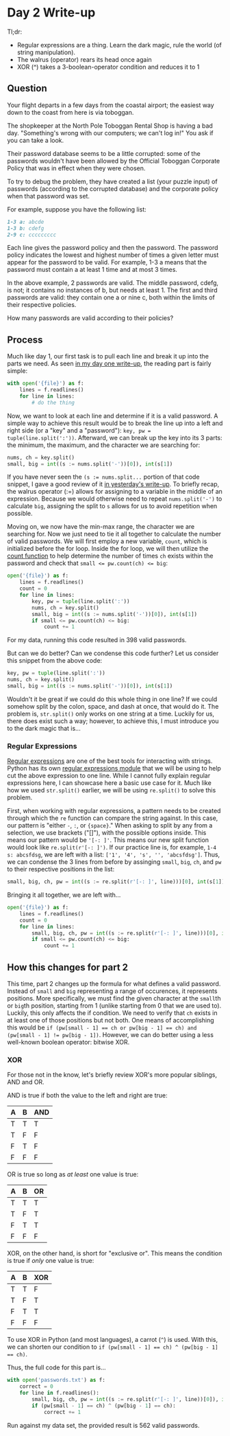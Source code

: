 # Day 2 Write-up

Tl;dr:

- Regular expressions are a thing. Learn the dark magic, rule the world (of string manipulation).
- The walrus (operator) rears its head once again
- XOR (^) takes a 3-boolean-operator condition and reduces it to 1

## Question

Your flight departs in a few days from the coastal airport; the easiest way down to the coast from here is via toboggan.

The shopkeeper at the North Pole Toboggan Rental Shop is having a bad day. "Something's wrong with our computers; we can't log in!" You ask if you can take a look.

Their password database seems to be a little corrupted: some of the passwords wouldn't have been allowed by the Official Toboggan Corporate Policy that was in effect when they were chosen.

To try to debug the problem, they have created a list (your puzzle input) of passwords (according to the corrupted database) and the corporate policy when that password was set.

For example, suppose you have the following list:

```md
1-3 a: abcde
1-3 b: cdefg
2-9 c: ccccccccc
```

Each line gives the password policy and then the password. The password policy indicates the lowest and highest number of times a given letter must appear for the password to be valid. For example, 1-3 a means that the password must contain a at least 1 time and at most 3 times.

In the above example, 2 passwords are valid. The middle password, cdefg, is not; it contains no instances of b, but needs at least 1. The first and third passwords are valid: they contain one a or nine c, both within the limits of their respective policies.

How many passwords are valid according to their policies?

## Process

Much like day 1, our first task is to pull each line and break it up into the parts we need. As seen [in my day one write-up](https://github.com/c4llmeco4ch/adventOfCode2020/blob/main/day1/README.md), the reading part is fairly simple:

```python
with open('{file}') as f:
    lines = f.readlines()
    for line in lines:
        # do the thing
```

Now, we want to look at each line and determine if it is a valid password. A simple way to achieve this result would be to break the line up into a left and right side (or a "key" and a "password"): `key, pw = tuple(line.split(':'))`. Afterward, we can break up the key into its 3 parts: the minimum, the maximum, and the character we are searching for:

```python
nums, ch = key.split()
small, big = int((s := nums.split('-'))[0]), int(s[1])
```

If you have never seen the `(s := nums.split...` portion of that code snippet, I gave a good review of it [in yesterday's write-up](https://github.com/c4llmeco4ch/adventOfCode2020/blob/main/day1/README.md#the-walrus-operator). To briefly recap, the walrus operator (:=) allows for assigning to a variable in the middle of an expression. Because we would otherwise need to repeat `nums.split('-')` to calculate `big`, assigning the split to `s` allows for us to avoid repetition when possible.

Moving on, we now have the min-max range, the character we are searching for. Now we just need to tie it all together to calculate the number of valid passwords. We will first employ a new variable, `count`, which is initialized before the for loop. Inside the for loop, we will then utilize the [count function](https://www.tutorialspoint.com/python/string_count.htm) to help determine the number of times `ch` exists within the password and check that `small <= pw.count(ch) <= big`:

```python
open('{file}') as f:
    lines = f.readlines()
    count = 0
    for line in lines:
        key, pw = tuple(line.split(':'))
        nums, ch = key.split()
        small, big = int((s := nums.split('-'))[0]), int(s[1])
        if small <= pw.count(ch) <= big:
            count += 1
```

For my data, running this code resulted in 398 valid passwords.

But can we do better? Can we condense this code further? Let us consider this snippet from the above code:

```python
key, pw = tuple(line.split(':'))
nums, ch = key.split()
small, big = int((s := nums.split('-'))[0]), int(s[1])
```

Wouldn't it be great if we could do this whole thing in one line? If we could somehow split by the colon, space, and dash at once, that would do it. The problem is, `str.split()` only works on one string at a time. Luckily for us, there does exist such a way; however, to achieve this, I must introduce you to the dark magic that is...

### Regular Expressions

[Regular expressions](https://en.wikipedia.org/wiki/Regular_expression) are one of the best tools for interacting with strings. Python has its own [regular expressions module](https://docs.python.org/3/library/re.html) that we will be using to help cut the above expression to one line. While I cannot fully explain regular expressions here, I can showcase here a basic use case for it. Much like how we used `str.split()` earlier, we will be using `re.split()` to solve this problem.

First, when working with regular expressions, a pattern needs to be created through which the `re` function can compare the string against. In this case, our pattern is "either `-`, `:`, or `{space}`." When asking to split by any from a selection, we use brackets ("[]"), with the possible options inside. This means our pattern would be `'[-: ]'`. This means our new split function would look like `re.split(r'[-: ]')`. If our practice line is, for example, `1-4 s: abcsfdsg`, we are left with a list: `['1', '4', 's', '', 'abcsfdsg']`. Thus, we can condense the 3 lines from before by assinging `small`, `big`, `ch`, and `pw` to their respective positions in the list:

```python
small, big, ch, pw = int((s := re.split(r'[-: ]', line)))[0], int(s[1]), s[2], s[4]
```

Bringing it all together, we are left with...

```python
open('{file}') as f:
    lines = f.readlines()
    count = 0
    for line in lines:
        small, big, ch, pw = int((s := re.split(r'[-: ]', line)))[0], int(s[1]), s[2], s[4]
        if small <= pw.count(ch) <= big:
            count += 1
```

## How this changes for part 2

This time, part 2 changes up the formula for what defines a valid password. Instead of `small` and `big` representing a range of occurences, it represents positions. More specifically, we must find the given character at the `small`th or `big`th position, starting from 1 (unlike starting from 0 that we are used to). Luckily, this only affects the if condition. We need to verify that `ch` exists in at least one of those positions but not both. One means of accomplishing this would be `if (pw[small - 1] == ch or pw[big - 1] == ch) and (pw[small - 1] != pw[big - 1])`. However, we can do better using a less well-known boolean operator: bitwise XOR.

### XOR

For those not in the know, let's briefly review XOR's more popular siblings, AND and OR.

AND is true if both the value to the left and right are true:

A | B | AND
--- | --- | ---
T | T | T
T | F | F
F | T | F
F | F | F

OR is true so long as *at least* one value is true:

A | B | OR
--- | --- | ---
T | T | T
T | F | T
F | T | T
F | F | F

XOR, on the other hand, is short for "exclusive or". This means the condition is true if *only* one value is true:

A | B | XOR
--- | --- | ---
T | T | F
T | F | T
F | T | T
F | F | F

To use XOR in Python (and most languages), a carrot (`^`) is used. With this, we can shorten our condition to `if (pw[small - 1] == ch) ^ (pw[big - 1] == ch)`. 

Thus, the full code for this part is...

```python
with open('passwords.txt') as f:
    correct = 0
    for line in f.readlines():
        small, big, ch, pw = int((s := re.split(r'[-: ]', line))[0]), int(s[1]), s[2], s[4]
        if (pw[small - 1] == ch) ^ (pw[big - 1] == ch):
            correct += 1
```

Run against my data set, the provided result is 562 valid passwords.
